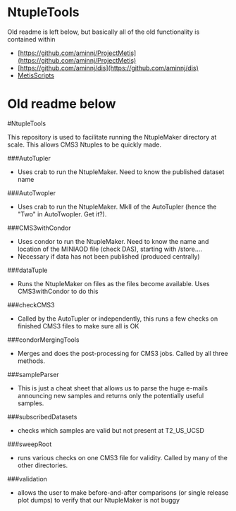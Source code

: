 # NtupleTools
Old readme is left below, but basically all of the old functionality is contained within
* [https://github.com/aminnj/ProjectMetis](https://github.com/aminnj/ProjectMetis)
* [https://github.com/aminnj/dis](https://github.com/aminnj/dis)
* [MetisScripts](MetisScripts)

# Old readme below

#NtupleTools

This repository is used to facilitate running the NtupleMaker directory at scale.  This allows CMS3 Ntuples to be quickly made.  

###AutoTupler
  - Uses crab to run the NtupleMaker.  Need to know the published dataset name

###AutoTwopler
  - Uses crab to run the NtupleMaker. MkII of the AutoTupler (hence the "Two" in AutoTwopler. Get it?).

###CMS3withCondor
  - Uses condor to run the NtupleMaker.  Need to know the name and location of the MINIAOD file (check DAS), starting with /store....
  - Necessary if data has not been published (produced centrally)

###dataTuple 
  - Runs the NtupleMaker on files as the files become available.  Uses CMS3withCondor to do this 

###checkCMS3
  - Called by the AutoTupler or independently, this runs a few checks on finished CMS3 files to make sure all is OK

###condorMergingTools
  - Merges and does the post-processing for CMS3 jobs.  Called by all three methods.  

###sampleParser
  - This is just a cheat sheet that allows us to parse the huge e-mails announcing new samples and returns only the potentially useful samples.  

###subscribedDatasets
  - checks which samples are valid but not present at T2_US_UCSD

###sweepRoot
  - runs various checks on one CMS3 file for validity.  Called by many of the other directories.

###validation
  - allows the user to make before-and-after comparisons (or single release plot dumps) to verify that our NtupleMaker is not buggy
